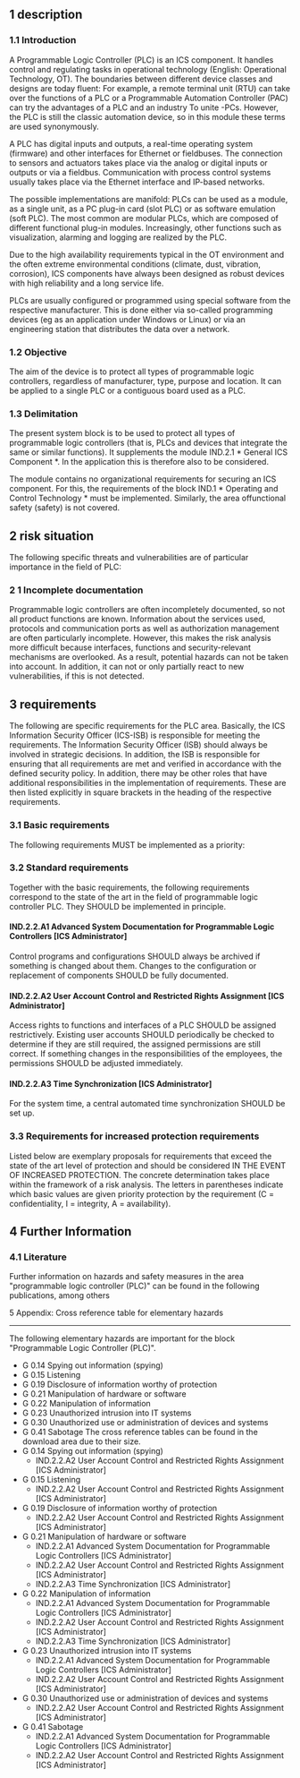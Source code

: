 1 description
--------------

### 1.1 Introduction

A Programmable Logic Controller (PLC) is an ICS component. It handles control and regulating tasks in operational technology (English: Operational Technology, OT). The boundaries between different device classes and designs are today fluent: For example, a remote terminal unit (RTU) can take over the functions of a PLC or a Programmable Automation Controller (PAC) can try the advantages of a PLC and an industry To unite -PCs. However, the PLC is still the classic automation device, so in this module these terms are used synonymously.

A PLC has digital inputs and outputs, a real-time operating system (firmware) and other interfaces for Ethernet or fieldbuses. The connection to sensors and actuators takes place via the analog or digital inputs or outputs or via a fieldbus. Communication with process control systems usually takes place via the Ethernet interface and IP-based networks.

The possible implementations are manifold: PLCs can be used as a module, as a single unit, as a PC plug-in card (slot PLC) or as software emulation (soft PLC). The most common are modular PLCs, which are composed of different functional plug-in modules. Increasingly, other functions such as visualization, alarming and logging are realized by the PLC.

Due to the high availability requirements typical in the OT environment and the often extreme environmental conditions (climate, dust, vibration, corrosion), ICS components have always been designed as robust devices with high reliability and a long service life.

PLCs are usually configured or programmed using special software from the respective manufacturer. This is done either via so-called programming devices (eg as an application under Windows or Linux) or via an engineering station that distributes the data over a network.

### 1.2 Objective

The aim of the device is to protect all types of programmable logic controllers, regardless of manufacturer, type, purpose and location. It can be applied to a single PLC or a contiguous board used as a PLC.

### 1.3 Delimitation

The present system block is to be used to protect all types of programmable logic controllers (that is, PLCs and devices that integrate the same or similar functions). It supplements the module IND.2.1 * General ICS Component *. In the application this is therefore also to be considered.

The module contains no organizational requirements for securing an ICS component. For this, the requirements of the block IND.1 * Operating and Control Technology * must be implemented. Similarly, the area of ​​functional safety (safety) is not covered.

2 risk situation
-----------------

The following specific threats and vulnerabilities are of particular importance in the field of PLC:

### 2 1 Incomplete documentation

Programmable logic controllers are often incompletely documented, so not all product functions are known. Information about the services used, protocols and communication ports as well as authorization management are often particularly incomplete. However, this makes the risk analysis more difficult because interfaces, functions and security-relevant mechanisms are overlooked. As a result, potential hazards can not be taken into account. In addition, it can not or only partially react to new vulnerabilities, if this is not detected.

3 requirements
---------------
The following are specific requirements for the PLC area. Basically, the ICS Information Security Officer (ICS-ISB) is responsible for meeting the requirements. The Information Security Officer (ISB) should always be involved in strategic decisions. In addition, the ISB is responsible for ensuring that all requirements are met and verified in accordance with the defined security policy. In addition, there may be other roles that have additional responsibilities in the implementation of requirements. These are then listed explicitly in square brackets in the heading of the respective requirements.

### 3.1 Basic requirements

The following requirements MUST be implemented as a priority:

### 3.2 Standard requirements

Together with the basic requirements, the following requirements correspond to the state of the art in the field of programmable logic controller PLC. They SHOULD be implemented in principle.

#### IND.2.2.A1 Advanced System Documentation for Programmable Logic Controllers [ICS Administrator]

Control programs and configurations SHOULD always be archived if something is changed about them. Changes to the configuration or replacement of components SHOULD be fully documented.

#### IND.2.2.A2 User Account Control and Restricted Rights Assignment [ICS Administrator]

Access rights to functions and interfaces of a PLC SHOULD be assigned restrictively. Existing user accounts SHOULD periodically be checked to determine if they are still required, the assigned permissions are still correct. If something changes in the responsibilities of the employees, the permissions SHOULD be adjusted immediately.

#### IND.2.2.A3 Time Synchronization [ICS Administrator]

For the system time, a central automated time synchronization SHOULD be set up.

### 3.3 Requirements for increased protection requirements

Listed below are exemplary proposals for requirements that exceed the state of the art level of protection and should be considered IN THE EVENT OF INCREASED PROTECTION. The concrete determination takes place within the framework of a risk analysis. The letters in parentheses indicate which basic values ​​are given priority protection by the requirement (C = confidentiality, I = integrity, A = availability).

4 Further Information
------------------------------

### 4.1 Literature

Further information on hazards and safety measures in the area "programmable logic controller (PLC)" can be found in the following publications, among others

5 Appendix: Cross reference table for elementary hazards
-------------------------------------------------- --------

The following elementary hazards are important for the block "Programmable Logic Controller (PLC)".

* G 0.14 Spying out information (spying)
* G 0.15 Listening
* G 0.19 Disclosure of information worthy of protection
* G 0.21 Manipulation of hardware or software
* G 0.22 Manipulation of information
* G 0.23 Unauthorized intrusion into IT systems
* G 0.30 Unauthorized use or administration of devices and systems
* G 0.41 Sabotage
The cross reference tables can be found in the download area due to their size.
* G 0.14 Spying out information (spying)
  * IND.2.2.A2 User Account Control and Restricted Rights Assignment [ICS Administrator]
* G 0.15 Listening
  * IND.2.2.A2 User Account Control and Restricted Rights Assignment [ICS Administrator]
* G 0.19 Disclosure of information worthy of protection
  * IND.2.2.A2 User Account Control and Restricted Rights Assignment [ICS Administrator]
* G 0.21 Manipulation of hardware or software
  * IND.2.2.A1 Advanced System Documentation for Programmable Logic Controllers [ICS Administrator]
  * IND.2.2.A2 User Account Control and Restricted Rights Assignment [ICS Administrator]
  * IND.2.2.A3 Time Synchronization [ICS Administrator]
* G 0.22 Manipulation of information
  * IND.2.2.A1 Advanced System Documentation for Programmable Logic Controllers [ICS Administrator]
  * IND.2.2.A2 User Account Control and Restricted Rights Assignment [ICS Administrator]
  * IND.2.2.A3 Time Synchronization [ICS Administrator]
* G 0.23 Unauthorized intrusion into IT systems
  * IND.2.2.A1 Advanced System Documentation for Programmable Logic Controllers [ICS Administrator]
  * IND.2.2.A2 User Account Control and Restricted Rights Assignment [ICS Administrator]
* G 0.30 Unauthorized use or administration of devices and systems
  * IND.2.2.A2 User Account Control and Restricted Rights Assignment [ICS Administrator]
* G 0.41 Sabotage
  * IND.2.2.A1 Advanced System Documentation for Programmable Logic Controllers [ICS Administrator]
  * IND.2.2.A2 User Account Control and Restricted Rights Assignment [ICS Administrator]

